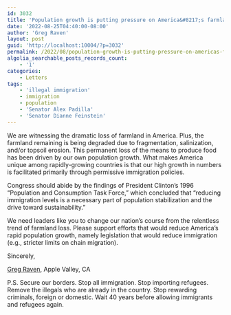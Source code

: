 ```yaml
---
id: 3032
title: 'Population growth is putting pressure on America&#8217;s farmland'
date: '2022-08-25T04:40:00-08:00'
author: 'Greg Raven'
layout: post
guid: 'http://localhost:10004/?p=3032'
permalink: /2022/08/population-growth-is-putting-pressure-on-americas-farmland/
algolia_searchable_posts_records_count:
    - '1'
categories:
    - Letters
tags:
    - 'illegal immigration'
    - immigration
    - population
    - 'Senator Alex Padilla'
    - 'Senator Dianne Feinstein'
---
```


We are witnessing the dramatic loss of farmland in America. Plus, the farmland remaining is being degraded due to fragmentation, salinization, and/or topsoil erosion. This permanent loss of the means to produce food has been driven by our own population growth. What makes America unique among rapidly-growing countries is that our high growth in numbers is facilitated primarily through permissive immigration policies.

Congress should abide by the findings of President Clinton’s 1996 “Population and Consumption Task Force,” which concluded that “reducing immigration levels is a necessary part of population stabilization and the drive toward sustainability.”

We need leaders like you to change our nation’s course from the relentless trend of farmland loss. Please support efforts that would reduce America’s rapid population growth, namely legislation that would reduce immigration (e.g., stricter limits on chain migration).

Sincerely,

[Greg Raven](https://www.gregraven.org/), Apple Valley, CA

P.S. Secure our borders. Stop all immigration. Stop importing refugees. Remove the illegals who are already in the country. Stop rewarding criminals, foreign or domestic. Wait 40 years before allowing immigrants and refugees again.